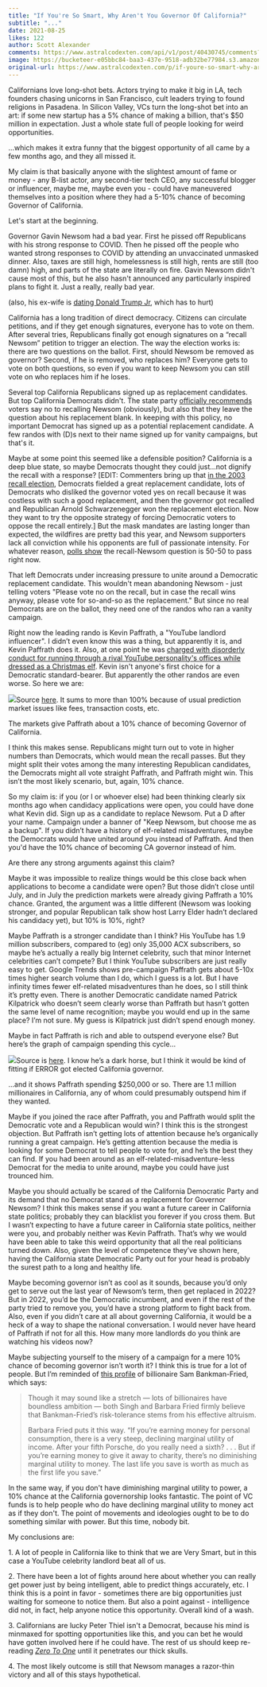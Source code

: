 ```yaml
---
title: "If You're So Smart, Why Aren't You Governor Of California?"
subtitle: "..."
date: 2021-08-25
likes: 122
author: Scott Alexander
comments: https://www.astralcodexten.com/api/v1/post/40430745/comments?&all_comments=true
image: https://bucketeer-e05bbc84-baa3-437e-9518-adb32be77984.s3.amazonaws.com/public/images/8174c060-0b21-4f0c-b4d0-ef33a09701ed_2500x1744.jpeg
original-url: https://www.astralcodexten.com/p/if-youre-so-smart-why-arent-you-governor
---
```

Californians love long-shot bets. Actors trying to make it big in LA, tech founders chasing unicorns in San Francisco, cult leaders trying to found religions in Pasadena. In Silicon Valley, VCs turn the long-shot bet into an art: if some new startup has a 5% chance of making a billion, that's $50 million in expectation. Just a whole state full of people looking for weird opportunities.

...which makes it extra funny that the biggest opportunity of all came by a few months ago, and they all missed it.

My claim is that basically anyone with the slightest amount of fame or money - any B-list actor, any second-tier tech CEO, any successful blogger or influencer, maybe me, maybe even you - could have maneuvered themselves into a position where they had a 5-10% chance of becoming Governor of California.

Let's start at the beginning.

Governor Gavin Newsom had a bad year. First he pissed off Republicans with his strong response to COVID. Then he pissed off the people who wanted strong responses to COVID by attending an unvaccinated unmasked dinner. Also, taxes are still high, homelessness is still high, rents are still (too damn) high, and parts of the state are literally on fire. Gavin Newsom didn't cause most of this, but he also hasn't announced any particularly inspired plans to fight it. Just a really, really bad year.

(also, his ex-wife is [dating Donald Trump Jr](https://www.mercurynews.com/2019/03/15/gavin-newsom-muses-on-kimberly-guilfoyle-dating-donald-trump-jr/), which has to hurt)

California has a long tradition of direct democracy. Citizens can circulate petitions, and if they get enough signatures, everyone has to vote on them. After several tries, Republicans finally got enough signatures on a “recall Newsom” petition to trigger an election. The way the election works is: there are two questions on the ballot. First, should Newsom be removed as governor? Second, if he is removed, who replaces him? Everyone gets to vote on both questions, so even if you want to keep Newsom you can still vote on who replaces him if he loses.

Several top California Republicans signed up as replacement candidates. But top California Democrats didn't. The state party [officially recommends](https://www.washingtonpost.com/politics/2021/08/20/democrats-nightmare-recall-newsom/) voters say no to recalling Newsom (obviously), but also that they leave the question about his replacement blank. In keeping with this policy, no important Democrat has signed up as a potential replacement candidate. A few randos with (D)s next to their name signed up for vanity campaigns, but that's it.

Maybe at some point this seemed like a defensible position? California is a deep blue state, so maybe Democrats thought they could just...not dignify the recall with a response? [EDIT: Commenters bring up that [in the 2003 recall election](https://www.kqed.org/news/11870960/should-a-democrat-run-in-the-newsom-recall-we-asked-cruz-bustamante), Democrats fielded a great replacement candidate, lots of Democrats who disliked the governor voted yes on recall because it was costless with such a good replacement, and then the governor got recalled and Republican Arnold Schwarzenegger won the replacement election. Now they want to try the opposite strategy of forcing Democratic voters to oppose the recall entirely.] But the mask mandates are lasting longer than expected, the wildfires are pretty bad this year, and Newsom supporters lack all conviction while his opponents are full of passionate intensity. For whatever reason, [polls show](https://projects.fivethirtyeight.com/california-recall-polls/) the recall-Newsom question is 50-50 to pass right now.

That left Democrats under increasing pressure to unite around a Democratic replacement candidate. This wouldn't mean abandoning Newsom - just telling voters "Please vote no on the recall, but in case the recall wins anyway, please vote for so-and-so as the replacement." But since no real Democrats are on the ballot, they need one of the randos who ran a vanity campaign. 

Right now the leading rando is Kevin Paffrath, a "YouTube landlord influencer". I didn’t even know this was a thing, but apparently it is, and Kevin Paffrath does it. Also, at one point he was [charged with disorderly conduct for running through a rival YouTube personality's offices while dressed as a Christmas elf](https://en.wikipedia.org/wiki/Kevin_Paffrath#Legal_issues). Kevin isn't anyone's first choice for a Democratic standard-bearer. But apparently the other randos are even worse. So here we are:

[![](https://substackcdn.com/image/fetch/w_1456,c_limit,f_auto,q_auto:good,fl_progressive:steep/https%3A%2F%2Fbucketeer-e05bbc84-baa3-437e-9518-adb32be77984.s3.amazonaws.com%2Fpublic%2Fimages%2F4271a762-8879-4de1-9b43-d5d8636253d3_409x347.png)](https://substackcdn.com/image/fetch/f_auto,q_auto:good,fl_progressive:steep/https%3A%2F%2Fbucketeer-e05bbc84-baa3-437e-9518-adb32be77984.s3.amazonaws.com%2Fpublic%2Fimages%2F4271a762-8879-4de1-9b43-d5d8636253d3_409x347.png)Source [here](https://www.predictit.org/markets/detail/7214/Who-will-be-the-governor-of-California-on-Dec-31). It sums to more than 100% because of usual prediction market issues like fees, transaction costs, etc.

The markets give Paffrath about a 10% chance of becoming Governor of California.

I think this makes sense. Republicans might turn out to vote in higher numbers than Democrats, which would mean the recall passes. But they might split their votes among the many interesting Republican candidates, the Democrats might all vote straight Paffrath, and Paffrath might win. This isn’t the most likely scenario, but, again, 10% chance.

So my claim is: if you (or I or whoever else) had been thinking clearly six months ago when candidacy applications were open, you could have done what Kevin did. Sign up as a candidate to replace Newsom. Put a D after your name. Campaign under a banner of "Keep Newsom, but choose me as a backup". If you didn’t have a history of elf-related misadventures, maybe the Democrats would have united around you instead of Paffrath. And then you'd have the 10% chance of becoming CA governor instead of him.

Are there any strong arguments against this claim?

Maybe it was impossible to realize things would be this close back when applications to become a candidate were open? But those didn’t close until July, and in July the prediction markets were already giving Paffrath a 10% chance. Granted, the argument was a little different (Newsom was looking stronger, and popular Republican talk show host Larry Elder hadn’t declared his candidacy yet), but 10% is 10%, right?

Maybe Paffrath is a stronger candidate than I think? His YouTube has 1.9 million subscribers, compared to (eg) only 35,000 ACX subscribers, so maybe he’s actually a really big Internet celebrity, such that minor Internet celebrities can’t compete? But I think YouTube subscribers are just really easy to get. Google Trends shows pre-campaign Paffrath gets about 5-10x times higher search volume than I do, which I guess is a lot. But I have infinity times fewer elf-related misadventures than he does, so I still think it’s pretty even. There is another Democratic candidate named Patrick Kilpatrick who doesn’t seem clearly worse than Paffrath but hasn’t gotten the same level of name recognition; maybe you would end up in the same place? I’m not sure. My guess is Kilpatrick just didn’t spend enough money.

Maybe in fact Paffrath is rich and able to outspend everyone else? But here’s the graph of campaign spending this cycle…

[![](https://substackcdn.com/image/fetch/w_1456,c_limit,f_auto,q_auto:good,fl_progressive:steep/https%3A%2F%2Fbucketeer-e05bbc84-baa3-437e-9518-adb32be77984.s3.amazonaws.com%2Fpublic%2Fimages%2F52bfcb88-7edb-4c9a-8f93-addcedc17eb5_725x445.png)](https://substackcdn.com/image/fetch/f_auto,q_auto:good,fl_progressive:steep/https%3A%2F%2Fbucketeer-e05bbc84-baa3-437e-9518-adb32be77984.s3.amazonaws.com%2Fpublic%2Fimages%2F52bfcb88-7edb-4c9a-8f93-addcedc17eb5_725x445.png)Source is [here](https://calmatters.org/politics/2021/08/newsom-recall-campaign-spending/). I know he’s a dark horse, but I think it would be kind of fitting if ERROR got elected California governor.

…and it shows Paffrath spending $250,000 or so. There are 1.1 million millionaires in California, any of whom could presumably outspend him if they wanted.

Maybe if you joined the race after Paffrath, you and Paffrath would split the Democratic vote and a Republican would win? I think this is the strongest objection. But Paffrath isn’t getting lots of attention because he’s organically running a great campaign. He’s getting attention because the media is looking for some Democrat to tell people to vote for, and he’s the best they can find. If you had been around as an elf-related-misadventure-less Democrat for the media to unite around, maybe you could have just trounced him.

Maybe you should actually be scared of the California Democratic Party and its demand that no Democrat stand as a replacement for Governor Newsom? I think this makes sense if you want a future career in California state politics; probably they can blacklist you forever if you cross them. But I wasn’t expecting to have a future career in California state politics, neither were you, and probably neither was Kevin Paffrath. That’s why we would have been able to take this weird opportunity that all the real politicians turned down. Also, given the level of competence they’ve shown here, having the California state Democratic Party out for your head is probably the surest path to a long and healthy life.

Maybe becoming governor isn’t as cool as it sounds, because you’d only get to serve out the last year of Newsom’s term, then get replaced in 2022? But in 2022, you’d be the Democratic incumbent, and even if the rest of the party tried to remove you, you’d have a strong platform to fight back from. Also, even if you didn’t care at all about governing California, it would be a heck of a way to shape the national conversation. I would never have heard of Paffrath if not for all this. How many more landlords do you think are watching his videos now?

Maybe subjecting yourself to the misery of a campaign for a mere 10% chance of becoming governor isn’t worth it? I think this is true for a lot of people. But I’m reminded of [this profile](https://finance.yahoo.com/news/ftx-ceo-sam-bankman-fried-profile-085444366.html) of billionaire Sam Bankman-Fried, which says:

> Though it may sound like a stretch — lots of billionaires have boundless ambition — both Singh and Barbara Fried firmly believe that Bankman-Fried’s risk-tolerance stems from his effective altruism.
> 
> Barbara Fried puts it this way. “If you’re earning money for personal consumption, there is a very steep, declining marginal utility of income. After your fifth Porsche, do you really need a sixth? . . . But if you’re earning money to give it away to charity, there’s no diminishing marginal utility to money. The last life you save is worth as much as the first life you save.”

In the same way, if you don't have diminishing marginal utility to power, a 10% chance at the California governorship looks fantastic. The point of VC funds is to help people who do have declining marginal utility to money act as if they don't. The point of movements and ideologies ought to be to do something similar with power. But this time, nobody bit.

My conclusions are:

1\. A lot of people in California like to think that we are Very Smart, but in this case a YouTube celebrity landlord beat all of us.

2\. There have been a lot of fights around here about whether you can really get power just by being intelligent, able to predict things accurately, etc. I think this is a point in favor - sometimes there are big opportunities just waiting for someone to notice them. But also a point against - intelligence did not, in fact, help anyone notice this opportunity. Overall kind of a wash.

3\. Californians are lucky Peter Thiel isn't a Democrat, because his mind is minmaxed for spotting opportunities like this, and you can bet he would have gotten involved here if he could have. The rest of us should keep re-reading _[Zero To One](https://slatestarcodex.com/2019/01/31/book-review-zero-to-one/)_ until it penetrates our thick skulls.

4\. The most likely outcome is still that Newsom manages a razor-thin victory and all of this stays hypothetical.
